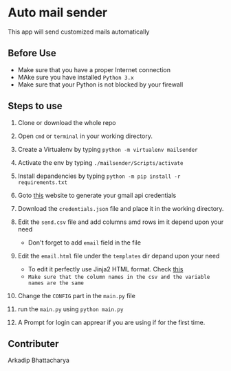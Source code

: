 # Auto mail sender

This app will send customized mails automatically

## Before Use

- Make sure that you have a proper Internet connection
- MAke sure you have installed `Python 3.x`
- Make sure that your Python is not blocked by your firewall

## Steps to use

1. Clone or download the whole repo
2. Open `cmd` or `terminal` in your working directory.
3. Create a Virtualenv by typing `python -m virtualenv mailsender`
4. Activate the env by typing `./mailsender/Scripts/activate`
5. Install depandencies by typing `python -m pip install -r requirements.txt`
6. Goto [this](https://developers.google.com/gmail/api/quickstart/python) website to generate your gmail api credentials
7. Download the `credentials.json` file and place it in the working directory.
8. Edit the `send.csv` file and add columns amd rows im it depend upon your need
    - Don't forget to add `email` field in the file

9. Edit the `email.html` file under the `templates` dir depand upon your need
    - To edit it perfectly use Jinja2 HTML format. Check [this](https://jinja.palletsprojects.com/en/2.10.x/templates/) 
    - `Make sure that the column names in the csv and the variable names are the same`
10. Change the `CONFIG` part in the `main.py` file
11. run the `main.py` using `python main.py`
12. A Prompt for login can apprear if you are using if for the first time.

## Contributer
Arkadip Bhattacharya